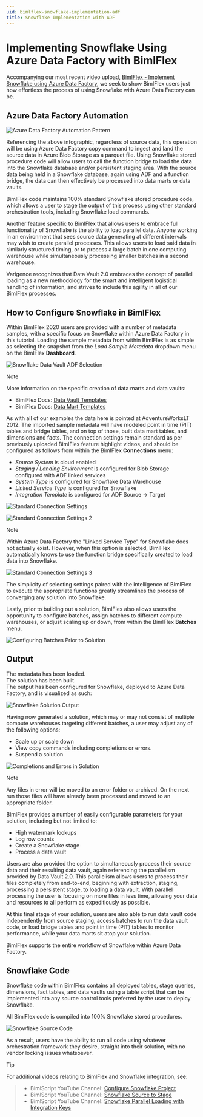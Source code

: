 ```yaml
---
uid: bimlflex-snowflake-implementation-adf
title: Snowflake Implementation with ADF
---
```


# Implementing Snowflake Using Azure Data Factory with BimlFlex

Accompanying our most recent video upload, [BimlFlex - Implement Snowflake using Azure Data Factory](https://www.youtube.com/watch?v=COGIHSjAdSg&feature=youtu.be), we seek to show BimlFlex users just how effortless the process of using Snowflake with Azure Data Factory can be.

## Azure Data Factory Automation

![Azure Data Factory Automation Pattern](images\bimlflex-diagram-adf-automation.png "Azure Data Factory Automation Pattern")

Referencing the above infographic, regardless of source data, this operation will be using Azure Data Factory copy command to ingest and land the source data in Azure Blob Storage as a parquet file.
Using Snowflake stored procedure code will allow users to call the function bridge to load the data into the Snowflake database and/or persistent staging area.
With the source data being held in a Snowflake database, again using ADF and a function bridge, the data can then effectively be processed into data marts or data vaults.

BimlFlex code maintains 100% standard Snowflake stored procedure code, which allows a user to stage the output of this process using other standard orchestration tools, including Snowflake load commands.

Another feature specific to BimlFlex that allows users to embrace full functionality of Snowflake is the ability to load parallel data.
Anyone working in an environment that sees source data generating at different intervals may wish to create parallel processes.
This allows users to load said data in similarly structured timing, or to process a large batch in one computing warehouse while simultaneously processing smaller batches in a second warehouse.

Varigence recognizes that Data Vault 2.0 embraces the concept of parallel loading as a new methodology for the smart and intelligent logistical handling of information, and strives to include this agility in all of our BimlFlex processes.

## How to Configure Snowflake in BimlFlex

Within BimlFlex 2020 users are provided with a number of metadata samples, with a specific focus on Snowflake within Azure Data Factory in this tutorial.
Loading the sample metadata from within BimlFlex is as simple as selecting the snapshot from the *Load Sample Metadata* dropdown menu on the BimlFlex **Dashboard**.

![Snowflake Data Vault ADF Selection](images\snowflake-data-vault-adf.png "Snowflake Data Vault ADF Selection")

> [!NOTE]
>More information on the specific creation of data marts and data vaults:
>* BimlFlex Docs: [Data Vault Templates](https://docs.varigence.com/bimlflex/concepts/data-vault-templates)
>* BimlFlex Docs: [Data Mart Templates](https://docs.varigence.com/bimlflex/concepts/data-mart-templates)

As with all of our examples the data here is pointed at AdventureWorksLT 2012.
The imported sample metadata will have modeled point in time (PIT) tables and bridge tables, and on top of those, built data mart tables, and dimensions and facts.
The connection settings remain standard as per previously uploaded BimlFlex feature highlight videos, and should be configured as follows from within the BimlFlex **Connections** menu:

* *Source System* is cloud enabled
* *Staging / Landing Environment* is configured for Blob Storage configured with ADF linked services
* *System Type* is configured for Snowflake Data Warehouse
* *Linked Service Type* is configured for Snowflake
* *Integration Template* is configured for ADF Source -> Target

![Standard Connection Settings](images/connection-settings-1.png "Standard Connection Settings 1")

![Standard Connection Settings 2](images/connection-settings-2.png "Standard Connection Settings 2")

> [!NOTE]
> Within Azure Data Factory the "Linked Service Type" for Snowflake does not actually exist. However, when this option is selected, BimlFlex automatically knows to use the function bridge specifically created to load data into Snowflake.

![Standard Connection Settings 3](images/connection-settings-3.png "Standard Connection Settings 3")

The simplicity of selecting settings paired with the intelligence of BimlFlex to execute the appropriate functions greatly streamlines the process of converging any solution into Snowflake.

Lastly, prior to building out a solution, BimlFlex also allows users the opportunity to configure batches, assign batches to different compute warehouses, or adjust scaling up or down, from within the BimlFlex **Batches** menu.

![Configuring Batches Prior to Solution](images/batches-menu.png "Configuring Batches Prior to Solution")

## Output

The metadata has been loaded.  
The solution has been built.  
The output has been configured for Snowflake, deployed to Azure Data Factory, and is visualized as such:  

![Snowflake Solution Output](images/snowflake-solution-output.png "Snowflake Solution Output")

Having now generated a solution, which may or may not consist of multiple compute warehouses targeting different batches, a user may adjust any of the following options:

* Scale up or scale down
* View copy commands including completions or errors.
* Suspend a solution

![Completions and Errors in Solution](images/completions-and-errors-output.png "Completions and Errors in ADF")

>[!NOTE]
> Any files in error will be moved to an error folder or archived. On the next run those files will have already been processed and moved to an appropriate folder.

BimlFlex provides a number of easily configurable parameters for your solution, including but not limited to:

* High watermark lookups
* Log row counts
* Create a Snowflake stage
* Process a data vault

Users are also provided the option to simultaneously process their source data and their resulting data vault, again referencing the parallelism provided by Data Vault 2.0.
This parallelism allows users to process their files completely from end-to-end, beginning with extraction, staging, processing a persistent stage, to loading a data vault.
With parallel processing the user is focusing on more files in less time, allowing your data and resources to all perform as expeditiously as possible.

At this final stage of your solution, users are also able to run data vault code independently from source staging, access batches to run the data vault code, or load bridge tables and point in time (PIT) tables to monitor performance, while your data marts sit atop your solution.

BimlFlex supports the entire workflow of Snowflake within Azure Data Factory.

## Snowflake Code

Snowflake code within BimlFlex contains all deployed tables, stage queries, dimensions, fact tables, and data vaults using a table script that can be implemented into any source control tools preferred by the user to deploy Snowflake.

All BimlFlex code is compiled into 100% Snowflake stored procedures.

![Snowflake Source Code](images/snowflake-source-code.png "Snowflake Source Code")

As a result, users have the ability to run all code using whatever orchestration framework they desire, straight into their solution, with no vendor locking issues whatsoever.

>[!TIP]
>For additional videos relating to BimlFlex and Snowflake integration, see:

>* BimlScript YouTube Channel: [Configure Snowflake Project](https://www.youtube.com/watch?v=yPWKs65JSFo&t=1s)
>* BimlScript YouTube Channel: [Snowflake Source to Stage](https://www.youtube.com/watch?v=9y5sGkPrfWU)
>* BimlScript YouTube Channel: [Snowflake Parallel Loading with Integration Keys](https://www.youtube.com/watch?v=_bQ4lact0Tw)
